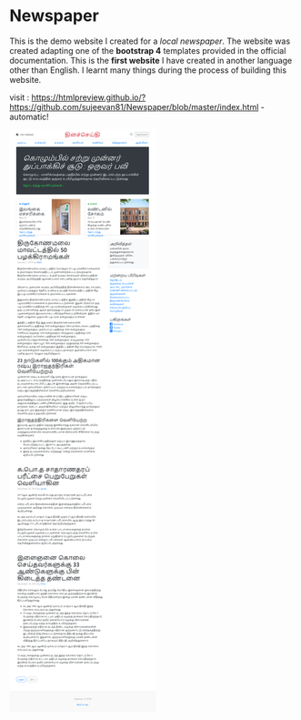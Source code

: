 # Newspaper
This is the demo website I created for a _local newspaper_. The website was created adapting one of the **bootstrap 4** templates provided in the official documentation. This is the **first website** I have created in another language other than English. I learnt many things during the process of building this website.

visit : https://htmlpreview.github.io/?https://github.com/sujeevan81/Newspaper/blob/master/index.html - automatic!

![GitHub Logo](img/newspaper.png)